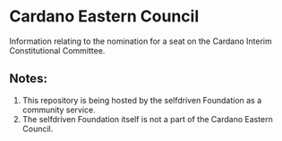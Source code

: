 # Cardano Eastern Council

Information relating to the nomination for a seat on the Cardano Interim Constitutional Committee.


## Notes:
1. This repository is being hosted by the selfdriven Foundation as a community service.
2. The selfdriven Foundation itself is not a part of the Cardano Eastern Council.